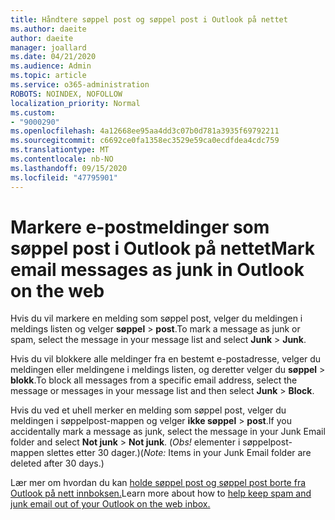 ```yaml
---
title: Håndtere søppel post og søppel post i Outlook på nettet
ms.author: daeite
author: daeite
manager: joallard
ms.date: 04/21/2020
ms.audience: Admin
ms.topic: article
ms.service: o365-administration
ROBOTS: NOINDEX, NOFOLLOW
localization_priority: Normal
ms.custom:
- "9000290"
ms.openlocfilehash: 4a12668ee95aa4dd3c07b0d781a3935f69792211
ms.sourcegitcommit: c6692ce0fa1358ec3529e59ca0ecdfdea4cdc759
ms.translationtype: MT
ms.contentlocale: nb-NO
ms.lasthandoff: 09/15/2020
ms.locfileid: "47795901"
---
```

# <a name="mark-email-messages-as-junk-in-outlook-on-the-web"></a><span data-ttu-id="73eb3-102">Markere e-postmeldinger som søppel post i Outlook på nettet</span><span class="sxs-lookup"><span data-stu-id="73eb3-102">Mark email messages as junk in Outlook on the web</span></span>

<span data-ttu-id="73eb3-103">Hvis du vil markere en melding som søppel post, velger du meldingen i meldings listen og velger **søppel**  >  **post**.</span><span class="sxs-lookup"><span data-stu-id="73eb3-103">To mark a message as junk or spam, select the message in your message list and select **Junk** > **Junk**.</span></span>

<span data-ttu-id="73eb3-104">Hvis du vil blokkere alle meldinger fra en bestemt e-postadresse, velger du meldingen eller meldingene i meldings listen, og deretter velger du **søppel**  >  **blokk**.</span><span class="sxs-lookup"><span data-stu-id="73eb3-104">To block all messages from a specific email address, select the message or messages in your message list and then select **Junk** > **Block**.</span></span>

<span data-ttu-id="73eb3-105">Hvis du ved et uhell merker en melding som søppel post, velger du meldingen i søppelpost-mappen og velger **ikke søppel**  >  **post**.</span><span class="sxs-lookup"><span data-stu-id="73eb3-105">If you accidentally mark a message as junk, select the message in your Junk Email folder and select **Not junk** > **Not junk**.</span></span> <span data-ttu-id="73eb3-106">(*Obs!* elementer i søppelpost-mappen slettes etter 30 dager.)</span><span class="sxs-lookup"><span data-stu-id="73eb3-106">(*Note:* Items in your Junk Email folder are deleted after 30 days.)</span></span>

<span data-ttu-id="73eb3-107">Lær mer om hvordan du kan [holde søppel post og søppel post borte fra Outlook på nett innboksen.](https://support.office.com/article/db786e79-54e2-40cc-904f-d89d57b7f41d)</span><span class="sxs-lookup"><span data-stu-id="73eb3-107">Learn more about how to [help keep spam and junk email out of your Outlook on the web inbox.](https://support.office.com/article/db786e79-54e2-40cc-904f-d89d57b7f41d)</span></span>